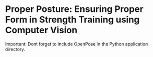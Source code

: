 # Proper Posture: Ensuring Proper Form in Strength Training using Computer Vision

Important: Dont forget to include OpenPose in the Python application directory.
